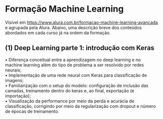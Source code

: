 # Formação Machine Learning

Visível em https://www.alura.com.br/formacao-machine-learning-avancada e agrupada pela Alura. Abaixo, uma descrição breve dos conteúdos abordados em cada curso já na ordem da formação.

## (1) Deep Learning parte 1: introdução com Keras

• Diferença conceitual entre a aprendizagem no deep learning e no machine learning além do tipo de problema a ser resolvido por redes neurais;<br/>
• Implementação de uma rede neural com Keras para classificação de imagens;<br/>
• Familiarização com o setup do modelo: configuração de inclusão das camadas, treinamento dentro do keras e, ao final, exportação (e importação);<br/>
• Visualização da performance por meio da perda e acurácia de classificação, corrigindo por meio da regularização com dropout e número de épocas de treinamento.
